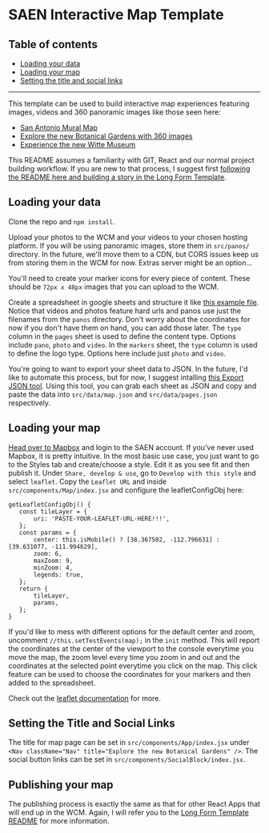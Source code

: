 # SAEN Interactive Map Template #

## Table of contents ##

- [Loading your data](#loading-your-data)
- [Loading your map](#loading-your-map)
- [Setting the title and social links](#setting-the-title-and-social-links)

---------

This template can be used to build interactive map experiences featuring images, videos and 360 panoramic images like those seen here:

 - [San Antonio Mural Map](http://www.expressnews.com/san-antonio-mural-map/)
 - [Explore the new Botanical Gardens with 360 images](http://www.expressnews.com/explore-san-antonio-botanical-garden/)
 - [Experience the new Witte Museum](http://witte.expressnews.com.s3-website-us-east-1.amazonaws.com/)

 This README assumes a familiarity with GIT, React and our normal project building workflow. If you are new to that process, I suggest first [following the README here and building a story in the Long Form Template](https://github.com/sa-express-news/longform-story-template/blob/master/README.md).

 ## Loading your data ##

 Clone the repo and `npm install`.

 Upload your photos to the WCM and your videos to your chosen hosting platform. If you will be using panoramic images, store them in `src/panos/` directory. In the future, we'll move them to a CDN, but CORS issues keep us from storing them in the WCM for now. Extras server might be an option...

 You'll need to create your marker icons for every piece of content. These should be `72px x 48px` images that you can upload to the WCM.

 Create a spreadsheet in google sheets and structure it like [this example file](https://docs.google.com/spreadsheets/d/1C9tsdPjaDmXJ8tTeBebY0nyv7BroeqzDsTDnKPYoHEk/edit?usp=sharing). Notice that videos and photos feature hard urls and panos use just the filenames from the `panos` directory. Don't worry about the coordinates for now if you don't have them on hand, you can add those later. The `type` column in the `pages` sheet is used to define the content type. Options include `pano`, `photo` and `video`. In the `markers` sheet, the `type` column is used to define the logo type. Options here include just `photo` and `video`.

 You're going to want to export your sheet data to JSON. In the future, I'd like to automate this process, but for now, I suggest intalling [this Export JSON tool](http://blog.pamelafox.org/2013/06/exporting-google-spreadsheet-as-json.html). Using this tool, you can grab each sheet as JSON and copy and paste the data into `src/data/map.json` and `src/data/pages.json` respectively.

 ## Loading your map ##

 [Head over to Mapbox](https://www.mapbox.com/studio/) and login to the SAEN account. If you've never used Mapbox, it is pretty intuitive. In the most basic use case, you just want to go to the Styles tab and create/choose a style. Edit it as you see fit and then publish it. Under `Share, develop & use`, go to `Develop with this style` and select `leaflet`. Copy the `Leaflet URL` and inside `src/components/Map/index.jsx` and configure the leafletConfigObj here:

 ```
 getLeafletConfigObj() {
	const tileLayer = {
		uri: 'PASTE-YOUR-LEAFLET-URL-HERE!!!',
	};
	const params = {
		center: this.isMobile() ? [38.367502, -112.796631] : [39.631077, -111.994629],
		zoom: 6,
		maxZoom: 9,
		minZoom: 4,
		legends: true,
	};
	return {
		tileLayer,
		params,
	};
}
```

If you'd like to mess with different options for the default center and zoom, uncomment `//this.setTestEvents(map);` in the `init` method. This will report the coordinates at the center of the viewport to the console everytime you move the map, the zoom level every time you zoom in and out and the coordinates at the selected point everytime you click on the map. This click feature can be used to choose the coordinates for your markers and then added to the spreadsheet.

Check out the [leaflet documentation](http://leafletjs.com/reference-1.2.0.html) for more.

## Setting the Title and Social Links ##

The title for map page can be set in `src/components/App/index.jsx` under `<Nav className="Nav" title="Explore the new Botanical Gardens" />`. The social button links can be set in `src/components/SocialBlock/index.jsx`.

## Publishing your map ##

The publishing process is exactly the same as that for other React Apps that will end up in the WCM. Again, I will refer you to the [Long Form Template README](https://github.com/sa-express-news/longform-story-template/blob/master/README.md) for more information.

